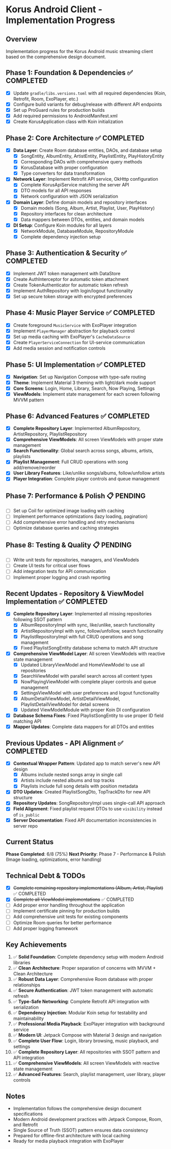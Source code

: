 # Korus Android Client - Implementation Progress

## Overview
Implementation progress for the Korus Android music streaming client based on the comprehensive design document.

## Phase 1: Foundation & Dependencies ✅ COMPLETED
- [x] Update `gradle/libs.versions.toml` with all required dependencies (Koin, Retrofit, Room, ExoPlayer, etc.)
- [x] Configure build variants for debug/release with different API endpoints
- [x] Set up ProGuard rules for production builds
- [x] Add required permissions to AndroidManifest.xml
- [x] Create KorusApplication class with Koin initialization

## Phase 2: Core Architecture ✅ COMPLETED
- [x] **Data Layer**: Create Room database entities, DAOs, and database setup
  - [x] SongEntity, AlbumEntity, ArtistEntity, PlaylistEntity, PlayHistoryEntity
  - [x] Corresponding DAOs with comprehensive query methods
  - [x] KorusDatabase with proper configuration
  - [x] Type converters for data transformation
- [x] **Network Layer**: Implement Retrofit API service, OkHttp configuration
  - [x] Complete KorusApiService matching the server API
  - [x] DTO models for all API responses
  - [x] Network configuration with JSON serialization
- [x] **Domain Layer**: Define domain models and repository interfaces
  - [x] Domain models (Song, Album, Artist, Playlist, User, PlayHistory)
  - [x] Repository interfaces for clean architecture
  - [x] Data mappers between DTOs, entities, and domain models
- [x] **DI Setup**: Configure Koin modules for all layers
  - [x] NetworkModule, DatabaseModule, RepositoryModule
  - [x] Complete dependency injection setup

## Phase 3: Authentication & Security ✅ COMPLETED  
- [x] Implement JWT token management with DataStore
- [x] Create AuthInterceptor for automatic token attachment
- [x] Create TokenAuthenticator for automatic token refresh
- [x] Implement AuthRepository with login/logout functionality
- [x] Set up secure token storage with encrypted preferences

## Phase 4: Music Player Service ✅ COMPLETED  
- [x] Create foreground `MusicService` with ExoPlayer integration
- [x] Implement `PlayerManager` abstraction for playback control
- [x] Set up media caching with ExoPlayer's `CacheDataSource`
- [x] Create `PlayerServiceConnection` for UI-service communication
- [x] Add media session and notification controls

## Phase 5: UI Implementation ✅ COMPLETED
- [x] **Navigation**: Set up Navigation Compose with type-safe routing
- [x] **Theme**: Implement Material 3 theming with light/dark mode support
- [x] **Core Screens**: Login, Home, Library, Search, Now Playing, Settings
- [x] **ViewModels**: Implement state management for each screen following MVVM pattern

## Phase 6: Advanced Features ✅ COMPLETED
- [x] **Complete Repository Layer**: Implemented AlbumRepository, ArtistRepository, PlaylistRepository
- [x] **Comprehensive ViewModels**: All screen ViewModels with proper state management
- [x] **Search Functionality**: Global search across songs, albums, artists, playlists  
- [x] **Playlist Management**: Full CRUD operations with song add/remove/reorder
- [x] **User Library Features**: Like/unlike songs/albums, follow/unfollow artists
- [x] **Player Integration**: Complete player controls and queue management

## Phase 7: Performance & Polish 📋 PENDING
- [ ] Set up Coil for optimized image loading with caching
- [ ] Implement performance optimizations (lazy loading, pagination)
- [ ] Add comprehensive error handling and retry mechanisms
- [ ] Optimize database queries and caching strategies

## Phase 8: Testing & Quality 📋 PENDING
- [ ] Write unit tests for repositories, managers, and ViewModels
- [ ] Create UI tests for critical user flows
- [ ] Add integration tests for API communication
- [ ] Implement proper logging and crash reporting

## Recent Updates - Repository & ViewModel Implementation ✅ COMPLETED
- [x] **Complete Repository Layer**: Implemented all missing repositories following SSOT pattern
  - [x] AlbumRepositoryImpl with sync, like/unlike, search functionality
  - [x] ArtistRepositoryImpl with sync, follow/unfollow, search functionality  
  - [x] PlaylistRepositoryImpl with full CRUD operations and song management
  - [x] Fixed PlaylistSongEntity database schema to match API structure
- [x] **Comprehensive ViewModel Layer**: All screen ViewModels with reactive state management
  - [x] Updated LibraryViewModel and HomeViewModel to use all repositories
  - [x] SearchViewModel with parallel search across all content types
  - [x] NowPlayingViewModel with complete player controls and queue management
  - [x] SettingsViewModel with user preferences and logout functionality
  - [x] AlbumDetailViewModel, ArtistDetailViewModel, PlaylistDetailViewModel for detail screens
  - [x] Updated ViewModelModule with proper Koin DI configuration
- [x] **Database Schema Fixes**: Fixed PlaylistSongEntity to use proper ID field matching API
- [x] **Mapper Updates**: Complete data mappers for all DTOs and entities

## Previous Updates - API Alignment ✅ COMPLETED
- [x] **Contextual Wrapper Pattern**: Updated app to match server's new API design
  - [x] Albums include nested songs array in single call
  - [x] Artists include nested albums and top tracks
  - [x] Playlists include full song details with position metadata
- [x] **DTO Updates**: Created PlaylistSongDto, TopTrackDto for new API structure
- [x] **Repository Updates**: SongRepositoryImpl uses single-call API approach
- [x] **Field Alignment**: Fixed playlist request DTOs to use `visibility` instead of `is_public`
- [x] **Server Documentation**: Fixed API documentation inconsistencies in server repo

## Current Status
**Phase Completed**: 6/8 (75%)
**Next Priority**: Phase 7 - Performance & Polish (Image loading, optimizations, error handling)

## Technical Debt & TODOs
- [x] ~~Complete remaining repository implementations (Album, Artist, Playlist)~~ ✅ COMPLETED
- [x] ~~Complete all ViewModel implementations~~ ✅ COMPLETED
- [ ] Add proper error handling throughout the application
- [ ] Implement certificate pinning for production builds
- [ ] Add comprehensive unit tests for existing components
- [ ] Optimize Room queries for better performance
- [ ] Add proper logging framework

## Key Achievements
1. ✅ **Solid Foundation**: Complete dependency setup with modern Android libraries
2. ✅ **Clean Architecture**: Proper separation of concerns with MVVM + Clean Architecture
3. ✅ **Robust Data Layer**: Comprehensive Room database with proper relationships
4. ✅ **Secure Authentication**: JWT token management with automatic refresh
5. ✅ **Type-Safe Networking**: Complete Retrofit API integration with serialization
6. ✅ **Dependency Injection**: Modular Koin setup for testability and maintainability
7. ✅ **Professional Media Playback**: ExoPlayer integration with background service
8. ✅ **Modern UI**: Jetpack Compose with Material 3 design and navigation
9. ✅ **Complete User Flow**: Login, library browsing, music playback, and settings
10. ✅ **Complete Repository Layer**: All repositories with SSOT pattern and API integration
11. ✅ **Comprehensive ViewModels**: All screen ViewModels with reactive state management
12. ✅ **Advanced Features**: Search, playlist management, user library, player controls

## Notes
- Implementation follows the comprehensive design document specifications
- Modern Android development practices with Jetpack Compose, Room, and Retrofit
- Single Source of Truth (SSOT) pattern ensures data consistency
- Prepared for offline-first architecture with local caching
- Ready for media playback integration with ExoPlayer
